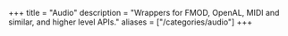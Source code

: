 +++
title = "Audio"
description = "Wrappers for FMOD, OpenAL, MIDI and similar, and higher level APIs."
aliases = ["/categories/audio"]
+++

